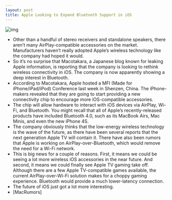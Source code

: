 ```yaml
---
layout: post
title: Apple Looking to Expand Bluetooth Support in iOS
---
```

![img](http://media.idownloadblog.com/wp-content/uploads/2011/12/4s-bluetooth-e1323640631833.jpg)
* Other than a handful of stereo receivers and standalone speakers, there aren’t many AirPlay-compatible accessories on the market. Manufacturers haven’t really adopted Apple’s wireless technology like the company had hoped it would.
* So it’s no surprise that Macotakara, a Japanese blog known for leaking Apple information, is reporting that the company is looking to rethink wireless connectivity in iOS. The company is now apparently showing a deep interest in Bluetooth.
* According to Macotakara, Apple hosted a MFI (Made for iPhone/iPad/iPod) Conference last week in Shenzen, China. The iPhone-makers revealed that they are going to start providing a new connectivity chip to encourage more iOS-compatible accessories.
* The chip will allow hardware to interact with iOS devices via AirPlay, Wi-Fi, and Bluetooth. You might recall that all of Apple’s recently-released products have included Bluetooth 4.0, such as its MacBook Airs, Mac Minis, and even the new iPhone 4S.
* The company obviously thinks that the low-energy wireless technology is the wave of the future, as there have been several reports that the next generation Apple TV will contain it. There have also been rumors that Apple is working on AirPlay-over-Bluetooth, which would remove the need for a Wi-Fi network.
* This is big news for a couple of reasons. First, it means we could be seeing a lot more wireless iOS accessories in the near future. And second, it means we could finally see Apple TV gaming take off. Although there are a few Apple TV-compatible games available, the current AirPlay-over-Wi-Fi solution makes for a choppy gaming experience. Bluetooth would provide a much lower-latency connection.
* The future of iOS just got a lot more interesting.
* [MacRumors]

